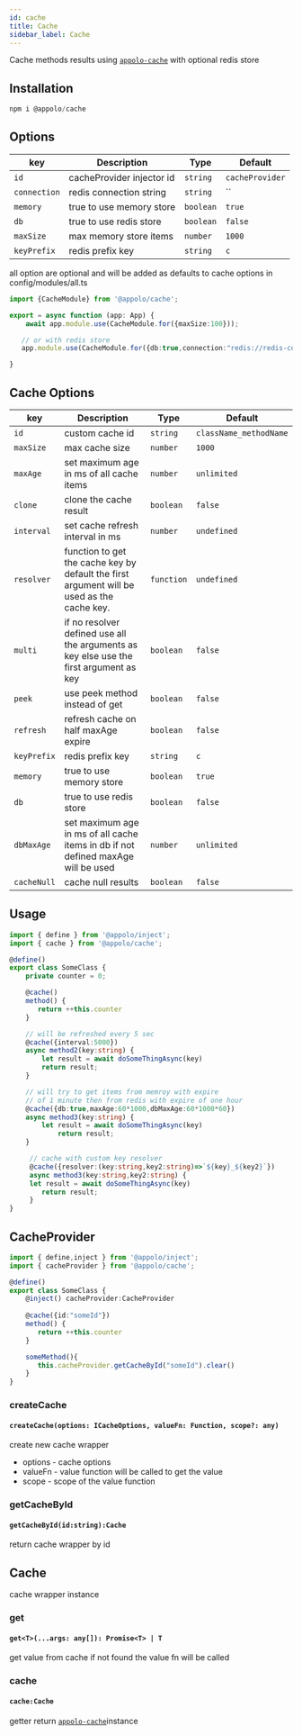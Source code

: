 ```yaml
---
id: cache
title: Cache
sidebar_label: Cache
---
```

Cache methods results using [`appolo-cache`](https://github.com/shmoop207/appolo-cache) with optional redis store

## Installation

```typescript
npm i @appolo/cache
```

## Options
| key | Description | Type | Default
| --- | --- | --- | --- |
| `id` | cacheProvider injector id  | `string`|  `cacheProvider`|
| `connection` | redis connection string  | `string`|  ``|
| `memory` | true to use memory store  | `boolean`|  `true`|
| `db` | true to use redis store  | `boolean`|  `false`|
| `maxSize` | max memory store items  | `number`|  `1000`|
| `keyPrefix` | redis prefix key  | `string`|  `c`|

all option are optional and will be added as defaults to cache options
in config/modules/all.ts

```typescript
import {CacheModule} from '@appolo/cache';

export = async function (app: App) {
    await app.module.use(CacheModule.for({maxSize:100}));

   // or with redis store
   app.module.use(CacheModule.for({db:true,connection:"redis://redis-connection-string"}));

}
```


## Cache Options

| key | Description | Type | Default
| --- | --- | --- | --- |
| `id` | custom cache id | `string`|  `className_methodName`|
| `maxSize` | max cache size | `number`|  `1000`|
| `maxAge` | set maximum age in ms of all cache items | `number` | `unlimited` |
| `clone` |  clone the cache result | `boolean` | `false` |
| `interval` | set cache refresh interval in ms | `number` | `undefined` |
| `resolver` | function to get the cache key by default the first argument will be used as the cache key. | `function` | `undefined` |
| `multi` | if no resolver defined use all the arguments as key else use the first argument as key  | `boolean` | `false` |
| `peek` |  use peek method instead of get | `boolean` | `false` |
| `refresh` |  refresh cache on half maxAge expire | `boolean` | `false` |
| `keyPrefix` | redis prefix key  | `string`|  `c`|
| `memory` | true to use memory store  | `boolean`|  `true`|
| `db` | true to use redis store  | `boolean`|  `false`|
| `dbMaxAge` | set maximum age in ms of all cache items in db if not defined maxAge will be used  | `number` | `unlimited` |
| `cacheNull` | cache null results  | `boolean` | `false` |


## Usage
```typescript
import { define } from '@appolo/inject';
import { cache } from '@appolo/cache';

@define()
export class SomeClass {
    private counter = 0;

    @cache()
    method() {
       return ++this.counter
    }

    // will be refreshed every 5 sec
    @cache({interval:5000})
    async method2(key:string) {
        let result = await doSomeThingAsync(key)
        return result;
    }

    // will try to get items from memroy with expire
    // of 1 minute then from redis with expire of one hour
    @cache({db:true,maxAge:60*1000,dbMaxAge:60*1000*60})
    async method3(key:string) {
        let result = await doSomeThingAsync(key)
            return result;
    }

     // cache with custom key resolver
     @cache({resolver:(key:string,key2:string)=>`${key}_${key2}`})
     async method3(key:string,key2:string) {
     let result = await doSomeThingAsync(key)
        return result;
     }
}

```

## CacheProvider

```typescript
import { define,inject } from '@appolo/inject';
import { cacheProvider } from '@appolo/cache';

@define()
export class SomeClass {
    @inject() cacheProvider:CacheProvider
    
    @cache({id:"someId"})
    method() {
       return ++this.counter
    }

    someMethod(){
       this.cacheProvider.getCacheById("someId").clear()
    }
}

```

### createCache
#### `createCache(options: ICacheOptions, valueFn: Function, scope?: any)`
create new cache wrapper
- options - cache options
- valueFn - value function will be called to get the value
- scope - scope of the value function

### getCacheById
#### `getCacheById(id:string):Cache`
return cache wrapper by id

## Cache
cache wrapper instance

### get
#### `get<T>(...args: any[]): Promise<T> | T`
get value from cache if not found the value fn will be called

### cache
#### `cache:Cache`
getter return [`appolo-cache​`](https://github.com/shmoop207/appolo-cache) instance
